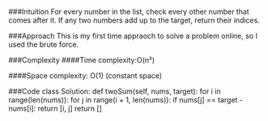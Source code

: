 ###Intuition
For every number in the list, check every other number that comes after it. If any two numbers add up to the target, return their indices.

###Approach
This is my first time appraoch to solve a problem online, so I used the brute force.

###Complexity
####Time complexity:O(n²)

####Space complexity: O(1) (constant space)

###Code
class Solution:
    def twoSum(self, nums, target):
        for i in range(len(nums)):
            for j in range(i + 1, len(nums)):
                if nums[j] == target - nums[i]:
                    return [i, j]
        return []
